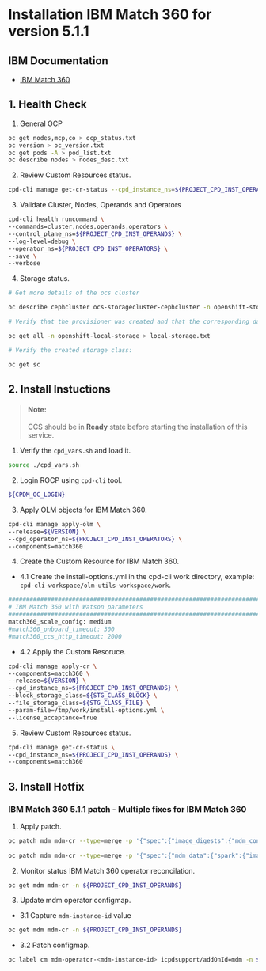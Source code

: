 # Installation IBM Match 360 for version 5.1.1

## IBM Documentation
* [IBM Match 360](https://www.ibm.com/docs/en/software-hub/5.1.x?topic=services-match-360)

## 1. Health Check

1. General OCP

```bash
oc get nodes,mcp,co > ocp_status.txt
oc version > oc_version.txt
oc get pods -A > pod_list.txt
oc describe nodes > nodes_desc.txt
```

2. Review Custom Resources status.

```bash
cpd-cli manage get-cr-status --cpd_instance_ns=${PROJECT_CPD_INST_OPERANDS} > cr_status.txt
```

3. Validate Cluster, Nodes, Operands and Operators

```bash
cpd-cli health runcommand \
--commands=cluster,nodes,operands,operators \
--control_plane_ns=${PROJECT_CPD_INST_OPERANDS} \
--log-level=debug \
--operator_ns=${PROJECT_CPD_INST_OPERATORS} \
--save \
--verbose
```

4. Storage status.

```bash
# Get more details of the ocs cluster

oc describe cephcluster ocs-storagecluster-cephcluster -n openshift-storage > odf-status.txt

# Verify that the provisioner was created and that the corresponding daemon sets were created by:

oc get all -n openshift-local-storage > local-storage.txt

# Verify the created storage class:

oc get sc
```

## 2. Install Instuctions

> #### Note:
> CCS should be in **Ready** state before starting the installation of this service.


1. Verify the `cpd_vars.sh` and load it.

```bash
source ./cpd_vars.sh
```

2. Login ROCP using `cpd-cli` tool.

```bash
${CPDM_OC_LOGIN}
```

3. Apply OLM objects for IBM Match 360.

```bash
cpd-cli manage apply-olm \
--release=${VERSION} \
--cpd_operator_ns=${PROJECT_CPD_INST_OPERATORS} \
--components=match360
```

4. Create the Custom Resource for IBM Match 360.

* 4.1 Create the install-options.yml in the cpd-cli work directory, example: `cpd-cli-workspace/olm-utils-workspace/work`.

```bash
################################################################################
# IBM Match 360 with Watson parameters
################################################################################
match360_scale_config: medium
#match360_onboard_timeout: 300
#match360_ccs_http_timeout: 2000
```

* 4.2 Apply the Custom Resoruce.

```bash
cpd-cli manage apply-cr \
--components=match360 \
--release=${VERSION} \
--cpd_instance_ns=${PROJECT_CPD_INST_OPERANDS} \
--block_storage_class=${STG_CLASS_BLOCK} \
--file_storage_class=${STG_CLASS_FILE} \
--param-file=/tmp/work/install-options.yml \
--license_acceptance=true
```

5. Review Custom Resources status.

```bash
cpd-cli manage get-cr-status \
--cpd_instance_ns=${PROJECT_CPD_INST_OPERANDS} \
--components=match360
```

## 3. Install Hotfix

### IBM Match 360 5.1.1 patch - Multiple fixes for IBM Match 360
1. Apply patch.

```bash
oc patch mdm mdm-cr --type=merge -p '{"spec":{"image_digests":{"mdm_configuration":"sha256:fdcea573b9fbc1a8107d303d7df2061a566990461ef880b33c5af2f3c33e6c8d","mdm_data":"sha256:64ef6e1ecb5780c3628c7f4b6bbb80beb1af72f9b14b10bf9a34da079256078c","mdm_matching":"sha256:5e43cebb400bdeecc0914ad92e7a49c3f7dbe8847535feaa1506f264ba62dac"}}}' 
 
oc patch mdm mdm-cr --type=merge -p '{"spec":{"mdm_data":{"spark":{"image": {"tag":"sha256:f7fc1b38363e2b7b0df178fac566441e938de17951ca87412bf335d9aec00eed" }}}}}'
```

2. Monitor status IBM Match 360 operator reconcilation.

```bash
oc get mdm mdm-cr -n ${PROJECT_CPD_INST_OPERANDS}
```

3.  Update mdm operator configmap.

- 3.1 Capture `mdm-instance-id` value

```bash
oc get mdm mdm-cr -n ${PROJECT_CPD_INST_OPERANDS}
```

- 3.2 Patch configmap.

```bash
oc label cm mdm-operator-<mdm-instance-id> icpdsupport/addOnId=mdm -n ${PROJECT_CPD_INST_OPERANDS}
```

<!-- ### IBM Match 360 5.1.1 - Delete/Reject flow fails with error Draft Version doesn't exist

1. Apply patch.

```bash
oc patch mdm mdm-cr --type=merge -p '{"spec":{"mdm_model":{"image": "tag":"sha256:a064f7491263488133beb496b4c09e2796d6cf155ed4efb70185ca6035dfbfed"}}}}' -n ${PROJECT_CPD_INSTANCE}
```

2. Monitor status IBM Match 360 operator reconcilation.

```bash
oc get mdm mdm-cr -n ${PROJECT_CPD_INST_OPERANDS}
``` -->